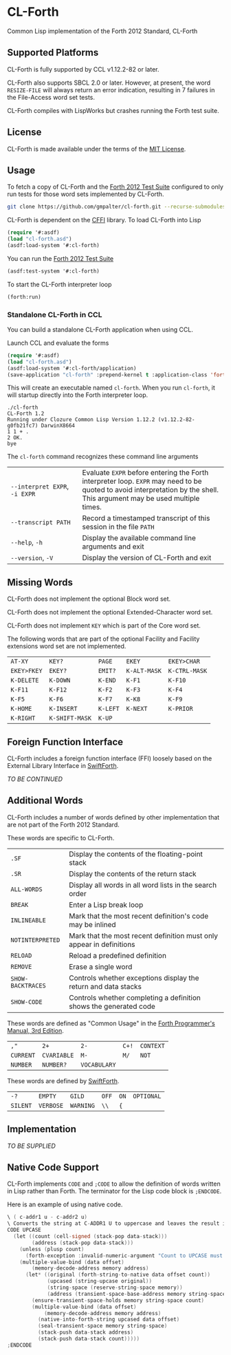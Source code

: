 # CL-Forth

Common Lisp implementation of the Forth 2012 Standard, CL-Forth

## Supported Platforms

CL-Forth is fully supported by CCL v1.12.2-82 or later.

CL-Forth also supports SBCL 2.0 or later. However, at present, the word `RESIZE-FILE` will always return an error indication,
resulting in 7 failures in the File-Access word set tests.

CL-Forth compiles with LispWorks but crashes running the Forth test suite.


## License

CL-Forth is made available under the terms of the [MIT License](LICENSE).


## Usage

To fetch a copy of CL-Forth and the [Forth 2012 Test Suite](https://github.com/gerryjackson/forth2012-test-suite.git) configured
to only run tests for those word sets implemented by CL-Forth.

``` bash
git clone https://github.com/gmpalter/cl-forth.git --recurse-submodules
```

CL-Forth is dependent on the [CFFI](https://github.com/cffi/cffi) library. To load CL-Forth into Lisp

``` lisp
(require '#:asdf)
(load "cl-forth.asd")
(asdf:load-system '#:cl-forth)
```

You can run the [Forth 2012 Test Suite](https://github.com/gerryjackson/forth2012-test-suite.git)

``` lisp
(asdf:test-system '#:cl-forth)
```

To start the CL-Forth interpreter loop

``` lisp
(forth:run)
```

### Standalone CL-Forth in CCL

You can build a standalone CL-Forth application when using CCL.

Launch CCL and evaluate the forms

``` lisp
(require '#:asdf)
(load "cl-forth.asd")
(asdf:load-system '#:cl-forth/application)
(save-application "cl-forth" :prepend-kernel t :application-class 'forth-app:forth-application)
```

This will create an executable named `cl-forth`. When you run `cl-forth`, it will startup directly into the Forth interpreter
loop.

``` forth
./cl-forth
CL-Forth 1.2
Running under Clozure Common Lisp Version 1.12.2 (v1.12.2-82-g0fb21fc7) DarwinX8664
1 1 + .
2 OK.
bye
```

The `cl-forth` command recognizes these command line arguments

| | |
| --- | --- |
| `‑‑interpret EXPR`, `‑i EXPR` | Evaluate `EXPR` before entering the Forth interpreter loop. `EXPR` may need to be quoted to avoid interpretation by the shell.  This argument may be used multiple times. |
| `‑‑transcript PATH` | Record a timestamped transcript of this session in the file `PATH` |
| `‑‑help`, `‑h` | Display the available command line arguments and exit |
| `‑‑version`, `‑V` | Display the version of CL-Forth and exit |


## Missing Words

CL-Forth does not implement the optional Block word set.

CL-Forth does not implement the optional Extended-Character word set.

CL-Forth does not implement `KEY` which is part of the Core word set.

The following words that are part of the optional Facility and Facility extensions word set are not implemented.

| | | | | |
| --- | --- | --- | --- | --- |
| `AT-XY` | `KEY?` | `PAGE` | `EKEY` | `EKEY>CHAR` |
| `EKEY>FKEY` | `EKEY?` | `EMIT?` | `K-ALT-MASK` | `K-CTRL-MASK` |
| `K-DELETE` | `K-DOWN` | `K-END` | `K-F1` | `K-F10` |
| `K-F11` | `K-F12` | `K-F2` | `K-F3` | `K-F4` |
| `K-F5 `| `K-F6` | `K-F7` | `K-K8` | `K-F9` |
| `K-HOME` | `K-INSERT` | `K-LEFT` | `K-NEXT` | `K-PRIOR` |
| `K-RIGHT` | `K-SHIFT-MASK` | `K-UP` |

  
## Foreign Function Interface

CL-Forth includes a foreign function interface (FFI) loosely based on the External Library Interface in
[SwiftForth](https://www.forth.com/swiftforth/).

_TO BE CONTINUED_

<!--
LIBRARY
XLIBRARY
FUNCTION:
GLOBAL:
CALLBACK:
AS
[OPTIONAL]
.LIBS
.IMPORTS

;;; The available prefixes and the CFFI equivalent data type are
;;;   *   :POINTER -- An address of data either in one of Forth's data spaces or the external data space
;;;   $   :INT32   -- 32-bit signed integer value taken/pushed from/to the data stack
;;;   $u  :UINT32  -- 32-bit unsigned integer value taken/pushed from/to the data stack
;;;   $$  :INT64   -- 64-bit signed integer value taken/pushed from/to the data stack
;;;   $$u :UINT64  -- 64-bit unsigned integer value taken/pushed from/to the data stack
;;;   %   :SINGLE  -- Single precision floating point value taken/pushed from/to the floating-point stack
;;;   %%  :DOUBLE  -- Double precision floating point value taken/pushed from/to the floating-point stack
;;;

-->

## Additional Words

CL-Forth includes a number of words defined by other implementation that are not part of the Forth 2012 Standard.

These words are specific to CL-Forth.

| | |
| --- | --- |
| `.SF` | Display the contents of the floating-point stack |
| `.SR` | Display the contents of the return stack |
|  `ALL-WORDS` | Display all words in all word lists in the search order |
| `BREAK` | Enter a Lisp break loop |
| `INLINEABLE` | Mark that the most recent definition's code may be inlined |
| `NOTINTERPRETED` | Mark that the most recent definition must only appear in definitions |
| `RELOAD` | Reload a predefined definition |
| `REMOVE` | Erase a single word |
| `SHOW-BACKTRACES` | Controls whether exceptions display the return and data stacks |
| `SHOW-CODE` | Controls whether completing a definition shows the generated code |

These words are defined as "Common Usage" in the [Forth Programmer's Manual, 3rd Edition](https://www.forth.com/forth-books/).

| | | | | |
| --- | --- | --- | --- | --- |
| `,"` | `2+` | `2-` | `C+!` | `CONTEXT` |
| `CURRENT` | `CVARIABLE` | `M-` | `M/` | `NOT` |
| `NUMBER` |`NUMBER?` | `VOCABULARY` |

These words are defined by [SwiftForth](https://www.forth.com/swiftforth/).

| | | | | | |
| --- | --- | --- | --- | --- | --- |
| `-?` | `EMPTY` | `GILD` | `OFF` | `ON` | `OPTIONAL` |
| `SILENT` | `VERBOSE` | `WARNING` | `\\` | `{` |


## Implementation

_TO BE SUPPLIED_


## Native Code Support

CL-Forth implements `CODE` and `;CODE` to allow the definition of words written in Lisp rather than Forth. The terminator for
the Lisp code block is `;ENDCODE`.

Here is an example of using native code.

``` c
\ ( c-addr1 u - c-addr2 u)
\ Converts the string at C-ADDR1 U to uppercase and leaves the result in transient space at C-ADDR2 U.
CODE UPCASE
  (let ((count (cell-signed (stack-pop data-stack)))
        (address (stack-pop data-stack)))
    (unless (plusp count)
      (forth-exception :invalid-numeric-argument "Count to UPCASE must be positive"))
    (multiple-value-bind (data offset)
        (memory-decode-address memory address)
      (let* ((original (forth-string-to-native data offset count))
             (upcased (string-upcase original))
             (string-space (reserve-string-space memory))
             (address (transient-space-base-address memory string-space)))
        (ensure-transient-space-holds memory string-space count)
        (multiple-value-bind (data offset)
            (memory-decode-address memory address)
          (native-into-forth-string upcased data offset)
          (seal-transient-space memory string-space)
          (stack-push data-stack address)
          (stack-push data-stack count)))))
;ENDCODE
```

